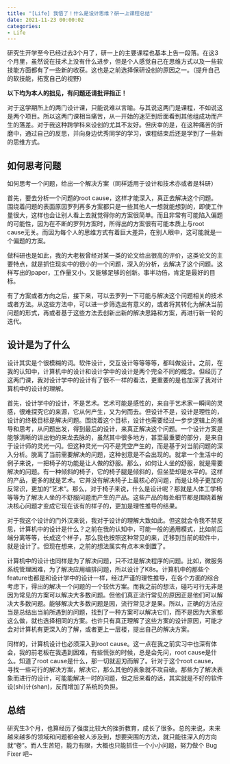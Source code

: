 ```yaml
---
title: "[Life] 我悟了！什么是设计思维？研一上课程总结"
date: 2021-11-23 00:00:02
categories:
- Life
---
```


研究生开学至今已经过去3个月了，研一上的主要课程也基本上告一段落。在这3个月里，虽然说在技术上没有什么进步，但是个人感觉自己在思维方式以及一些软技能方面都有了一些新的收获。这也是之前选择保研设创的原因之一。（提升自己的软技能，拓宽自己的视野）

<!-- more -->

**以下均为本人的拙见，有问题还请批评指正！**

对于这学期所上的两门设计课，只能说难以言喻。与其说这两门是课程，不如说这是两个项目。所以这两门课相当痛苦，从一开始的迷茫到后面看到其他组成功而产生的落差。对于我这种跨学科来设创的尤其不友好。但庆幸的是，在这种痛苦的折磨中，通过自己的反思，并向身边优秀同学的学习，课程结束后还是学到了一些新的思维方式。

## 如何思考问题

如何思考一个问题，给出一个解决方案（同样适用于设计和技术亦或者是科研）

首先，要去分析一个问题的root cause，这样才能深入，真正去解决这个问题。围绕着问题的表面原因罗列再多方案都只是一些其他人一想就能想到的，即使工作量很大，这样也会让别人看上去就觉得你的方案很简单。而且非常有可能陷入偏题的可能性，因为在不断的罗列方案时，所得出的方案很有可能本质上与root cause无关。而因为每个人的思维方式有着巨大差异，在别人眼中，这可能就是一个偏题的方案。

做科研也是如此，我的大老板曾经对某一类的论文给出很高的评价，这类论文的主要特点，就是抓住现实中的很小的一个问题，深入的分析，去解决了这个问题。这样写出的paper，工作量又小，又能够足够的创新。事半功倍，肯定是最好的目标。

有了方案或者方向之后，接下来，可以去罗列一下可能与解决这个问题相关的技术或者方法。从这些方法中，可以进一步筛选出有意义的，或者将其转化为解决当前问题的形式，再或者基于这些方法去创新出新的解决思路和方案，再进行新一轮的迭代。

## 设计是为了什么

设计其实是个很模糊的词。软件设计，交互设计等等等等，都叫做设计。之前，在我的认知中，计算机中的设计和设计学中的设计是两个完全不同的概念。但经历了这两门课，我对设计学中的设计有了很不一样的看法，更重要的是也加深了我对计算机中的设计的理解。

首先，设计学中的设计，不是艺术。艺术可能是感性的，来自于艺术家一瞬间的灵感，很难探究它的来源，它从何产生，又为何而去。但设计不是，设计是理性的，设计的终极目标是解决问题。围绕着这个目标，设计也需要经过一步步逻辑上的推导和思考，从问题出发，得到最后的设计，来真正解决这个问题。一个设计方案是能够清晰的讲出他的来龙去脉的，虽然其中很多地方，甚至最重要的部分，是来自于设计师的灵光一闪。但这种灵光一闪不是凭空产生的，而是基于对当前问题的深入分析。脱离了当前需要解决的问题，这种创意是不会出现的。就拿一个生活中的例子来说，一把椅子的功能是让人做的舒服。那么，如何让人坐的舒服，就是需要解决的问题。有一种倾斜的椅子，它的椅子腿是倾斜的，但坐垫却是水平的。这样的产品，更多的就是艺术。它并没有解决椅子上最核心的问题，而是让椅子更加的反常识，更加的“艺术”。那么，对于椅子来说，什么是设计呢？那就是人体工学椅等等为了解决人坐的不舒服问题而产生的产品。这些产品的每处细节都是围绕着解决核心问题才变成它现在该有的样子的，更加是理性推导的结果。

对于我这个设计的门外汉来说，我对于设计的理解大致如此。但这就会令我不禁反思，计算机中的设计是什么？之前在我的认知中，可能一般的通用模式，比如前后端分离等等，长成这个样子，那么我也按照这种常见的来，迁移到当前的软件中，就是设计了。但现在想来，之前的想法属实有点本末倒置了。

计算机中的设计也同样是为了解决问题，只不过是解决程序的问题。比如，微服务系统管理困难，为了解决应用编排问题，所以设计了K8s。计算机中的那些个feature也都是和设计学中的设计一样，经过严谨的理性推导，在各个方面的综合考虑下，得出的解决一个问题的一个较优方案。而我之前的想法，碰巧可行无非是因为常见的方案可以解决大多数问题。但他们真正流行常见的原因正是他们可以解决大多数问题。能够解决大多数问题是因，流行常见才是果。所以，正确的方法应当是总结出当前所遇到的问题，找到了一种方案可以解决它们，而不是因为大家都这么做，就也选择相同的方案。也许只有真正理解了这些方案的设计原因，可能才会对计算机有更深入的了解，或者更上一层楼，提出自己的解决方案。

同样的，计算机设计也必须深入到root cause。这一点在我之前实习中也深有体会，我的前老板在我遇到困难，有些慌张的时候，总是会先问，root cause是什么。知道了root cause是什么，那一切就迎刃而解了。针对于这个root cause，寻找一些可行的解决方案，解决它，那么其他的表象就不攻自破。那些为了解决表象而进行的设计，可能能解决一时的问题，但之后来看的话，其实就是不好的软件设(shi)计(shan)，反而增加了系统的负担。

## 总结

研究生3个月，也算经历了强度比较大的挫折教育，成长了很多。总的来说，未来越来越多的领域和问题都会被人涉及到，想要突围的方法，就只能往深入的方向就“卷”。而人生苦短，能力有限，大概也只能抓住一个小小问题，努力做个 Bug Fixer 吧~
